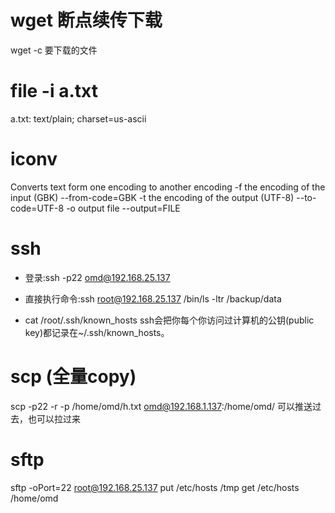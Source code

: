 # wget 断点续传下载 
wget -c 要下载的文件

# file -i a.txt
a.txt: text/plain; charset=us-ascii

# iconv
Converts text form one encoding to another encoding
-f the encoding of the input (GBK) --from-code=GBK
-t the encoding of the output (UTF-8) --to-code=UTF-8
-o output file --output=FILE

# ssh
* 登录:ssh -p22 omd@192.168.25.137
* 直接执行命令:ssh root@192.168.25.137 /bin/ls -ltr /backup/data

* cat /root/.ssh/known_hosts 
ssh会把你每个你访问过计算机的公钥(public key)都记录在~/.ssh/known_hosts。

# scp (全量copy)
scp -p22 -r -p /home/omd/h.txt omd@192.168.1.137:/home/omd/
可以推送过去，也可以拉过来

# sftp
sftp -oPort=22 root@192.168.25.137 
put /etc/hosts /tmp
get /etc/hosts /home/omd 
































